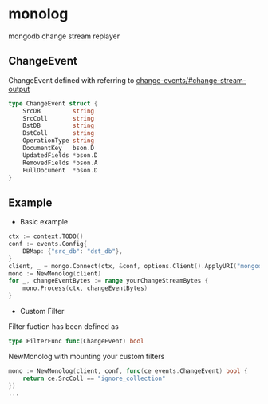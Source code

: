 # monolog

mongodb change stream replayer

## ChangeEvent
ChangeEvent defined with referring to [change-events/#change-stream-output](https://docs.mongodb.com/manual/reference/change-events/#change-stream-output)
``` go
type ChangeEvent struct {
    SrcDB         string
    SrcColl       string
    DstDB         string
    DstColl       string
    OperationType string
    DocumentKey   bson.D
    UpdatedFields *bson.D
    RemovedFields *bson.A
    FullDocument  *bson.D
}
```

## Example

- Basic example
``` go
ctx := context.TODO()
conf := events.Config{
    DBMap: {"src_db": "dst_db"},
}
client, _ = mongo.Connect(ctx, &conf, options.Client().ApplyURI("mongodb://localhost:27017"))
mono := NewMonolog(client)
for _, changeEventBytes := range yourChangeStreamBytes {
    mono.Process(ctx, changeEventBytes)
}
```

- Custom Filter

Filter fuction has been defined as
``` go
type FilterFunc func(ChangeEvent) bool
```

NewMonolog with mounting your custom filters
``` go
mono := NewMonolog(client, conf, func(ce events.ChangeEvent) bool {
    return ce.SrcColl == "ignore_collection"
})
...
```
